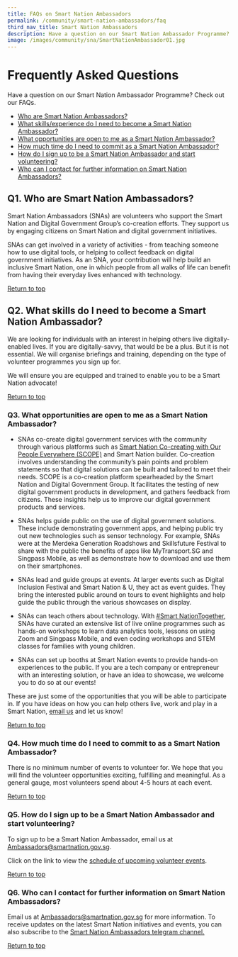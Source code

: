 ```yaml
---
title: FAQs on Smart Nation Ambassadors
permalink: /community/smart-nation-ambassadors/faq
third_nav_title: Smart Nation Ambassadors
description: Have a question on our Smart Nation Ambassador Programme? Check out our FAQs.
image: /images/community/sna/SmartNationAmbassador01.jpg
---
```

# Frequently Asked Questions

Have a question on our Smart Nation Ambassador Programme? Check out our FAQs.

- [Who are Smart Nation Ambassadors?](#q1-who-are-smart-nation-ambassadors) 
- [What skills/experience do I need to become a Smart Nation Ambassador?](#q2-what-skills-do-i-need-to-become-a-smart-nation-ambassador)
- [What opportunities are open to me as a Smart Nation Ambassador?](#q3-what-opportunities-are-open-to-me-as-a-smart-nation-ambassador)
- [How much time do I need to commit as a Smart Nation Ambassador?](#q4-how-much-time-do-i-need-to-commit-to-as-a-smart-nation-ambassador)
- [How do I sign up to be a Smart Nation Ambassador and start volunteering?](#q5-how-do-i-sign-up-to-be-a-smart-nation-ambassador-and-start-volunteering)
- [Who can I contact for further information on Smart Nation Ambassadors?](#q6-who-can-i-contact-for-further-information-on-smart-nation-ambassadors)

## **Q1. Who are Smart Nation Ambassadors?**

Smart Nation Ambassadors (SNAs) are volunteers who support the Smart Nation and Digital Government Group’s co-creation efforts. They support us by engaging citizens on Smart Nation and digital government initiatives. 

SNAs can get involved in a variety of activities - from teaching someone how to use digital tools, or helping to collect feedback on digital government initiatives. As an SNA, your contribution will help build an inclusive Smart Nation, one in which people from all walks of life can benefit from  having their everyday lives enhanced with technology.

[Return to top](#frequently-asked-questions)

## **Q2. What skills do I need to become a Smart Nation Ambassador?**

We are looking for individuals with an interest in helping others live digitally-enabled lives. If you are digitally-savvy,  that would be be a plus. But it is not essential. We will organise briefings and training, depending on the type of volunteer programmes you sign up for. 

We will ensure you are equipped and trained to enable you to be a Smart Nation advocate! 

[Return to top](#frequently-asked-questions)

### **Q3. What opportunities are open to me as a Smart Nation Ambassador?**

- SNAs co-create digital government services with the community through various platforms such as  [Smart Nation Co-creating with Our People Everywhere (SCOPE)](/community/scope) and Smart Nation builder. Co-creation involves understanding the community’s pain points and problem statements so that digital solutions can be built and tailored to meet their needs. SCOPE is a co-creation platform spearheaded by the Smart Nation and Digital Government Group. It facilitates the testing of new digital government products in development, and gathers feedback from citizens. These insights help us to improve our digital government products and services. 

- SNAs helps guide public on the use of digital government solutions. These include demonstrating government apps, and helping public try out new technologies such as  sensor technology. For example, SNAs were at the Merdeka Generation Roadshows and Skillsfuture Festival to share with the public the benefits of apps like MyTransport.SG and Singpass Mobile, as well as demonstrate how to download and use them on their smartphones.

- SNAs lead and guide groups at events. At larger events such as Digital Inclusion Festival and Smart Nation & U, they act as event guides. They bring the interested public around on tours to event highlights and help guide the public through the various showcases on display.

- SNAs can teach others about technology. With [#Smart NationTogether](https://together.smartnation.gov.sg/), SNAs have curated an extensive list of live online programmes such as hands-on workshops to learn data analytics tools, lessons on using Zoom and Singpass Mobile, and even coding workshops and STEM classes for families with young children.

- SNAs can set up booths at Smart Nation events to provide hands-on experiences to the public. If you are a tech company or entrepreneur with an interesting solution, or have an idea to showcase, we welcome you to do so at our events! 
 
These are just some of the opportunities that you will be able to participate in. If you have ideas on how you can help others live, work and play in a Smart Nation, [email us](mailto:ambassadors@smartnation.gov.sg) and let us know!

[Return to top](#frequently-asked-questions)

### **Q4. How much time do I need to commit to as a Smart Nation Ambassador?**

There is no minimum number of events to volunteer for. We hope that you will find the volunteer opportunities exciting, fulfilling and meaningful. As a general gauge, most volunteers spend about 4-5 hours at each event. 

[Return to top](#frequently-asked-questions)

### **Q5. How do I sign up to be a Smart Nation Ambassador and start volunteering?**

To sign up to be a Smart Nation Ambassador, email us at [Ambassadors@smartnation.gov.sg](mailto:ambassadors@smartnation.gov.sg). 

Click on the link to view the <a href="https://www.volunteer.gov.sg/volunteer/agencies/agency_details?code=SmartNation" target="_blank">schedule of upcoming volunteer events</a>.

[Return to top](#frequently-asked-questions)

### **Q6. Who can I contact for further information on Smart Nation Ambassadors?**

Email us at [Ambassadors@smartnation.gov.sg](mailto:ambassadors@smartnation.gov.sg) for more information. To receive updates on the latest Smart Nation initiatives and events, you can also subscribe to the <a href="https://t.me/SmartNationAmbassadors" target="_blank">Smart Nation Ambassadors telegram channel.</a>

[Return to top](#frequently-asked-questions)